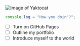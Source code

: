 ![Image of Yaktocat](https://octodex.github.com/images/yaktocat.png)

``` typescript
console.log = "How you doin'?";
```

- [ ] Turn on GitHub Pages
- [ ] Outline my portfolio
- [ ] Introduce myself to the world
